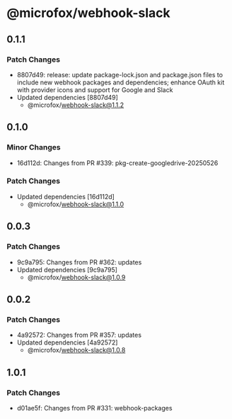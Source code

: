 # @microfox/webhook-slack

## 0.1.1

### Patch Changes

- 8807d49: release: update package-lock.json and package.json files to include new webhook packages and dependencies; enhance OAuth kit with provider icons and support for Google and Slack
- Updated dependencies [8807d49]
  - @microfox/webhook-slack@1.1.2

## 0.1.0

### Minor Changes

- 16d112d: Changes from PR #339: pkg-create-googledrive-20250526

### Patch Changes

- Updated dependencies [16d112d]
  - @microfox/webhook-slack@1.1.0

## 0.0.3

### Patch Changes

- 9c9a795: Changes from PR #362: updates
- Updated dependencies [9c9a795]
  - @microfox/webhook-slack@1.0.9

## 0.0.2

### Patch Changes

- 4a92572: Changes from PR #357: updates
- Updated dependencies [4a92572]
  - @microfox/webhook-slack@1.0.8

## 1.0.1

### Patch Changes

- d01ae5f: Changes from PR #331: webhook-packages
